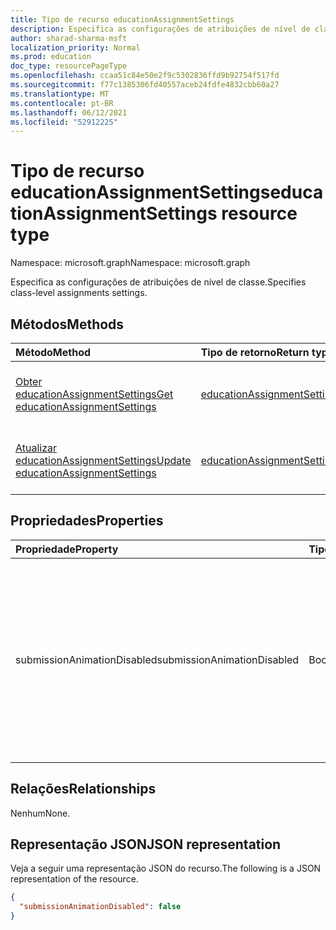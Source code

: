 ```yaml
---
title: Tipo de recurso educationAssignmentSettings
description: Especifica as configurações de atribuições de nível de classe.
author: sharad-sharma-msft
localization_priority: Normal
ms.prod: education
doc_type: resourcePageType
ms.openlocfilehash: ccaa51c84e50e2f9c5302836ffd9b92754f517fd
ms.sourcegitcommit: f77c1385306fd40557aceb24fdfe4832cbb60a27
ms.translationtype: MT
ms.contentlocale: pt-BR
ms.lasthandoff: 06/12/2021
ms.locfileid: "52912225"
---
```

# <a name="educationassignmentsettings-resource-type"></a><span data-ttu-id="52bc9-103">Tipo de recurso educationAssignmentSettings</span><span class="sxs-lookup"><span data-stu-id="52bc9-103">educationAssignmentSettings resource type</span></span>

<span data-ttu-id="52bc9-104">Namespace: microsoft.graph</span><span class="sxs-lookup"><span data-stu-id="52bc9-104">Namespace: microsoft.graph</span></span>

<span data-ttu-id="52bc9-105">Especifica as configurações de atribuições de nível de classe.</span><span class="sxs-lookup"><span data-stu-id="52bc9-105">Specifies class-level assignments settings.</span></span>

## <a name="methods"></a><span data-ttu-id="52bc9-106">Métodos</span><span class="sxs-lookup"><span data-stu-id="52bc9-106">Methods</span></span>
|<span data-ttu-id="52bc9-107">Método</span><span class="sxs-lookup"><span data-stu-id="52bc9-107">Method</span></span>|<span data-ttu-id="52bc9-108">Tipo de retorno</span><span class="sxs-lookup"><span data-stu-id="52bc9-108">Return type</span></span>|<span data-ttu-id="52bc9-109">Descrição</span><span class="sxs-lookup"><span data-stu-id="52bc9-109">Description</span></span>|
|:---|:---|:---|
|[<span data-ttu-id="52bc9-110">Obter educationAssignmentSettings</span><span class="sxs-lookup"><span data-stu-id="52bc9-110">Get educationAssignmentSettings</span></span>](../api/educationassignmentsettings-get.md)|[<span data-ttu-id="52bc9-111">educationAssignmentSettings</span><span class="sxs-lookup"><span data-stu-id="52bc9-111">educationAssignmentSettings</span></span>](../resources/educationassignmentsettings.md)|<span data-ttu-id="52bc9-112">Leia as propriedades e as relações de um [objeto educationAssignmentSettings.](../resources/educationassignmentsettings.md)</span><span class="sxs-lookup"><span data-stu-id="52bc9-112">Read the properties and relationships of an [educationAssignmentSettings](../resources/educationassignmentsettings.md) object.</span></span>|
|[<span data-ttu-id="52bc9-113">Atualizar educationAssignmentSettings</span><span class="sxs-lookup"><span data-stu-id="52bc9-113">Update educationAssignmentSettings</span></span>](../api/educationassignmentsettings-update.md)|[<span data-ttu-id="52bc9-114">educationAssignmentSettings</span><span class="sxs-lookup"><span data-stu-id="52bc9-114">educationAssignmentSettings</span></span>](../resources/educationassignmentsettings.md)|<span data-ttu-id="52bc9-115">Atualize as propriedades de [um objeto educationAssignmentSettings.](../resources/educationassignmentsettings.md)</span><span class="sxs-lookup"><span data-stu-id="52bc9-115">Update the properties of an [educationAssignmentSettings](../resources/educationassignmentsettings.md) object.</span></span>|

## <a name="properties"></a><span data-ttu-id="52bc9-116">Propriedades</span><span class="sxs-lookup"><span data-stu-id="52bc9-116">Properties</span></span>
|<span data-ttu-id="52bc9-117">Propriedade</span><span class="sxs-lookup"><span data-stu-id="52bc9-117">Property</span></span>|<span data-ttu-id="52bc9-118">Tipo</span><span class="sxs-lookup"><span data-stu-id="52bc9-118">Type</span></span>|<span data-ttu-id="52bc9-119">Descrição</span><span class="sxs-lookup"><span data-stu-id="52bc9-119">Description</span></span>|
|:---|:---|:---|
|<span data-ttu-id="52bc9-120">submissionAnimationDisabled</span><span class="sxs-lookup"><span data-stu-id="52bc9-120">submissionAnimationDisabled</span></span>|<span data-ttu-id="52bc9-121">Booliano</span><span class="sxs-lookup"><span data-stu-id="52bc9-121">Boolean</span></span>|<span data-ttu-id="52bc9-122">Indica se a animação de celebração de turn-in será mostrada.</span><span class="sxs-lookup"><span data-stu-id="52bc9-122">Indicates whether turn-in celebration animation will be shown.</span></span> <span data-ttu-id="52bc9-123">Um valor `true` indica que a animação não será mostrada.</span><span class="sxs-lookup"><span data-stu-id="52bc9-123">A value of `true` indicates that the animation will not be shown.</span></span> <span data-ttu-id="52bc9-124">O valor padrão é `false`.</span><span class="sxs-lookup"><span data-stu-id="52bc9-124">Default value is `false`.</span></span>|

## <a name="relationships"></a><span data-ttu-id="52bc9-125">Relações</span><span class="sxs-lookup"><span data-stu-id="52bc9-125">Relationships</span></span>
<span data-ttu-id="52bc9-126">Nenhum</span><span class="sxs-lookup"><span data-stu-id="52bc9-126">None.</span></span>

## <a name="json-representation"></a><span data-ttu-id="52bc9-127">Representação JSON</span><span class="sxs-lookup"><span data-stu-id="52bc9-127">JSON representation</span></span>
<span data-ttu-id="52bc9-128">Veja a seguir uma representação JSON do recurso.</span><span class="sxs-lookup"><span data-stu-id="52bc9-128">The following is a JSON representation of the resource.</span></span>
<!-- {
  "blockType": "resource",
  "keyProperty": "id",
  "@odata.type": "microsoft.graph.educationAssignmentSettings",
  "openType": false
}
-->
``` json
{
  "submissionAnimationDisabled": false
}
```

